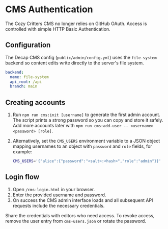 # CMS Authentication

The Cozy Critters CMS no longer relies on GitHub OAuth. Access is controlled with simple HTTP Basic Authentication.

## Configuration

The Decap CMS config (`public/admin/config.yml`) uses the `file-system` backend so content edits write directly to the server's file system.

```yml
backend:
  name: file-system
  api_root: /api
  branch: main
```

## Creating accounts

1. Run `npm run cms:init [username]` to generate the first admin account. The script prints a strong password so you can copy and store it safely. Add more accounts later with `npm run cms:add-user -- <username> <password> [role]`.
2. Alternatively, set the `CMS_USERS` environment variable to a JSON object mapping usernames to an object with `password` and `role` fields, for example:

   ```bash
   CMS_USERS='{"alice":{"password":"<salt>:<hash>","role":"admin"}}'
   ```

## Login flow

1. Open `/cms-login.html` in your browser.
2. Enter the provided username and password.
3. On success the CMS admin interface loads and all subsequent API requests include the necessary credentials.

Share the credentials with editors who need access. To revoke access, remove the user entry from `cms-users.json` or rotate the password.

